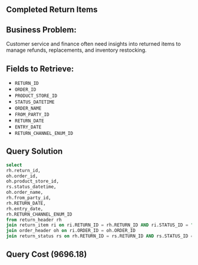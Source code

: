 ## Completed Return Items

## Business Problem:
Customer service and finance often need insights into returned items to manage refunds, replacements, and inventory restocking.

## Fields to Retrieve:

- `RETURN_ID`
- `ORDER_ID`
- `PRODUCT_STORE_ID`
- `STATUS_DATETIME`
- `ORDER_NAME`
- `FROM_PARTY_ID`
- `RETURN_DATE`
- `ENTRY_DATE`
- `RETURN_CHANNEL_ENUM_ID`

## Query Solution
```sql
select 
rh.return_id,
oh.order_id,
oh.product_store_id,
rs.status_datetime,
oh.order_name,
rh.from_party_id,
rh.RETURN_DATE,
rh.entry_date,
rh.RETURN_CHANNEL_ENUM_ID 
from return_header rh
join return_item ri on ri.RETURN_ID = rh.RETURN_ID AND ri.STATUS_ID = "RETURN_COMPLETED"
join order_header oh on ri.ORDER_ID = oh.ORDER_ID
join return_status rs on rh.RETURN_ID = rs.RETURN_ID AND rs.STATUS_ID = "RETURN_COMPLETED"
```
## Query Cost (9696.18)